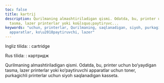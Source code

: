 ```yaml
---
toc: false
title: kartrij
description: Qurilmaning almashtiriladigan qismi. Odatda, bu, printer uchun bo&lsquo;yaydigan
  tasma, lazer printerlar yoki ko&lsquo;paytiruvc...
keywords: "uchun, printerlar, Qurilmaning, saqlanadigan, siyoh, purkagichli, toner,
  apparatlar, ko\u2018paytiruvchi, lazer"
---
```


Ingliz tilida:
:   cartridge

Rus tilida:
:   картридж

Qurilmaning almashtiriladigan qismi. Odatda, bu, printer uchun bo‘yaydigan tasma, lazer printerlar yoki ko‘paytiruvchi apparatlar uchun toner, purkagichli printerlar uchun siyoh saqlanadigan kasseta.